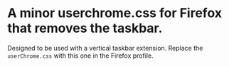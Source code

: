 # A minor userchrome.css for Firefox that removes the taskbar.
Designed to be used with a vertical taskbar extension.
Replace the `userChrome.css` with this one in the Firefox profile.
